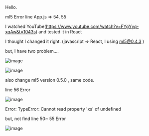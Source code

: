 Hello. 

ml5 Error line App.js => 54, 55 

I watched YouTube(https://www.youtube.com/watch?v=FYgYyq-xqAw&t=1043s) and tested it in React 

I thought I changed it right. (javascript => React, I using ml5@0.4.3 ) 

but, I have two problem.... 

![image](https://user-images.githubusercontent.com/52366178/78209852-2ecff400-74e3-11ea-8319-25ded8730808.png)

![image](https://user-images.githubusercontent.com/52366178/78209874-3e4f3d00-74e3-11ea-853a-5d62926f7c99.png)

also change ml5 version 0.5.0 , same code.

line 56 Error 

![image](https://user-images.githubusercontent.com/52366178/78227681-977d9780-7508-11ea-917d-b94c6ce96aef.png)

Error: TypeError: Cannot read property 'xs' of undefined

but, not find line 50~ 55 Error 

![image](https://user-images.githubusercontent.com/52366178/78227902-f3e0b700-7508-11ea-89e4-4d6d1169f11e.png)
